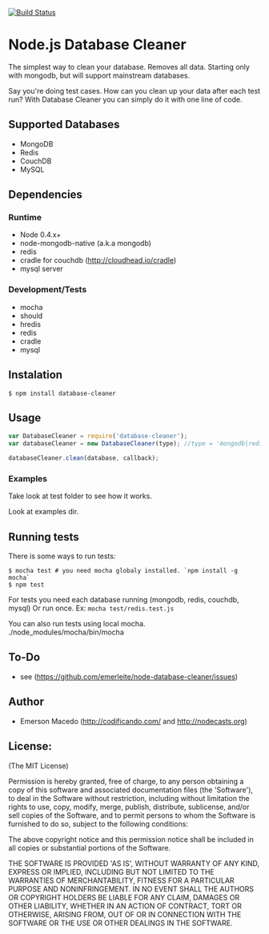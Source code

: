 [![Build Status](https://secure.travis-ci.org/emerleite/node-database-cleaner.png)](http://travis-ci.org/emerleite/node-database-cleaner)

Node.js Database Cleaner
========================
The simplest way to clean your database. Removes all data. Starting only with mongodb, but will support mainstream databases.

Say you're doing test cases. How can you clean up your data after each
test run? With Database Cleaner you can simply do it with one line of code.

Supported Databases
-------------------
* MongoDB
* Redis
* CouchDB
* MySQL

Dependencies
------------

### Runtime
* Node 0.4.x+
* node-mongodb-native (a.k.a mongodb)
* redis
* cradle for couchdb (<http://cloudhead.io/cradle>)
* mysql server

### Development/Tests
* mocha
* should
* hredis
* redis
* cradle
* mysql

Instalation
-----------
```shell
$ npm install database-cleaner 
```

Usage
------
```javascript
var DatabaseCleaner = require('database-cleaner');
var databaseCleaner = new DatabaseCleaner(type); //type = 'mongodb|redis|couchdb'

databaseCleaner.clean(database, callback);
```

### Examples
Take look at test folder to see how it works.

Look at examples dir.

Running tests
-------------
There is some ways to run tests:

```shell
$ mocha test # you need mocha globaly installed. `npm install -g mocha`
$ npm test
```

For tests you need each database running (mongodb, redis, couchdb, mysql)
Or run once. Ex: `mocha test/redis.test.js`

You can also run tests using local mocha. ./node_modules/mocha/bin/mocha

To-Do
-----
* see (<https://github.com/emerleite/node-database-cleaner/issues>)

Author
------

* Emerson Macedo (<http://codificando.com/> and <http://nodecasts.org>)

License:
--------

(The MIT License)

Permission is hereby granted, free of charge, to any person obtaining
a copy of this software and associated documentation files (the
'Software'), to deal in the Software without restriction, including
without limitation the rights to use, copy, modify, merge, publish,
distribute, sublicense, and/or sell copies of the Software, and to
permit persons to whom the Software is furnished to do so, subject to
the following conditions:

The above copyright notice and this permission notice shall be
included in all copies or substantial portions of the Software.

THE SOFTWARE IS PROVIDED 'AS IS', WITHOUT WARRANTY OF ANY KIND,
EXPRESS OR IMPLIED, INCLUDING BUT NOT LIMITED TO THE WARRANTIES OF
MERCHANTABILITY, FITNESS FOR A PARTICULAR PURPOSE AND NONINFRINGEMENT.
IN NO EVENT SHALL THE AUTHORS OR COPYRIGHT HOLDERS BE LIABLE FOR ANY
CLAIM, DAMAGES OR OTHER LIABILITY, WHETHER IN AN ACTION OF CONTRACT,
TORT OR OTHERWISE, ARISING FROM, OUT OF OR IN CONNECTION WITH THE
SOFTWARE OR THE USE OR OTHER DEALINGS IN THE SOFTWARE.
